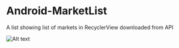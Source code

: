 # Android-MarketList
A list showing list of markets in RecyclerView downloaded from API

![Alt text](screenshoots/phone.jpg?raw=true "Title")
